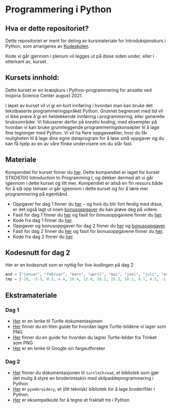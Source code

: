 # Programmering i Python

## Hva er dette repositoriet?
Dette repositoriet er ment for deling av kursmateriale for Introduksjonskurs i Python, som arrangeres av [Kodeskolen](https://simulakodeskolen.no/). 

Kode vi går gjennom i plenum vil legges ut på disse siden under, eller i etterkant av, kurset.

## Kursets innhold:
Dette kurset er en kræsjkurs i Python-programmering for ansatte ved Inspiria Science Center august 2021.

I løpet av kurset vil vi gi en kort innføring i hvordan man kan bruke det tekstbaserte programmeringspråket Python. Grunnet begrenset med tid vil vi ikke prøve å gi en heldekkende innføring i programmering, eller generelle bruksområder. Vi fokuserer derfor på *kreativ koding*, med eksempler på hvordan vi kan bruke grunnleggende programmeringskonsepter til å lage fine tegninger med Python. Vi vil ha flere oppgaveøkter, hvor du får muligheten til å lage dine egne dataprogram for å løse små oppgaver og du kan få hjelp av en av våre flinke undervisere om du står fast.

## Materiale
Kompendiet for kurset finner du [her](kompendium.pdf). Dette kompendiet er laget for kurset STKD6700 Introduction to Programming I, og dekker dermed alt vi går igjennom i dette kurset og litt mer. Kompendiet er altså en fin ressurs både for å slå opp temaer vi går igjennom i dette kurset og for å lære mer programmering på egenhånd.

 * Oppgaver for dag 1 finner du [her](Dag1/oppgaver.pdf) – og hvis du blir fort ferdig med disse, er det også lagt ut noen [bonusoppgaver](Dag1/bonusoppgaver.pdf) du kan prøve deg på videre. 
 * Fasit for dag 1 finner du [her](Dag1/oppgaver_fasit.pdf) og fasit for bonusoppgavene finner du [her](Dag1/bonusoppgaver_fasit.pdf).
 * Kode fra dag 1 finner du [her](Dag1/live_koding/).
 * Oppgaver og bonusoppgaver for dag 2 finner du [her](Dag2/oppgaver.pdf) og [bonusoppgaver](Dag2/bonusoppgaver.pdf).
 * Fasit for dag 2 finner du [her](Dag2/oppgaver_fasit.pdf) og fasit for bonusoppgavene finner du [her](Dag2/bonusoppgaver_fasit.pdf).
 * Kode fra dag 2 finner du [her](Dag2/live_koding/).

## Kodesnutt for dag 2

Her er en kodesnutt som er nyttig for live-kodingen på dag 2

```python
mnd = ["januar", "februar", "mars", "april", "mai", "juni", "juli", "august", "september", "oktober", "november", "desember"]
tmp = [-10, -5.5, 0.3, 4.4, 10.4, 12.8, 16.2, 15.3, 10.1, 8.7, 4.2, -1.3]
```

## Ekstramateriale
### Dag 1
 * [Her](https://docs.python.org/3/library/turtle.html) er en lenke til Turtle dokumentasjonen
 * [Her](Ekstramateriale/lagre_turtle.md) finner du en liten guide for hvordan lagre Turtle-bildene vi lager som PNG
 * [Her](https://marieroald.github.io/trinket_til_png/) finner du en guide for hvordan du lagrer Turtle-bilder fra Trinket som PNG
 * [Her](https://www.google.com/search?q=color+picker) er en lenke til Google sin fargeutforsker

### Dag 2
 * [Her](http://turtlethread.com/) finner du dokumentasjonen til `turtlethread`, et bibliotek som gjør det mulig å styre en broderimaskin med skilpaddeprogrammering i Python
 * [Her](https://github.com/EmbroidePy/pyembroidery) er `pyembroidery`, et (litt teknisk) bibliotek for å lage broderifiler i Python.
 * [Her](Ekstramateriale/fraktalt_tre.py) er eksempelkode for å tegne et fraktalt tre i Python
